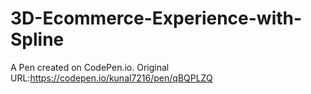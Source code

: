# 3D-Ecommerce-Experience-with-Spline

A Pen created on CodePen.io. Original URL:https://codepen.io/kunal7216/pen/qBQPLZQ
